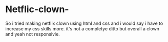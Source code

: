 # Netflic-clown-
So i tried making netflix clown using html and css and i would say i have to increase my css skills more. it's not a completye ditto but overall a clown and yeah not responsivie.
